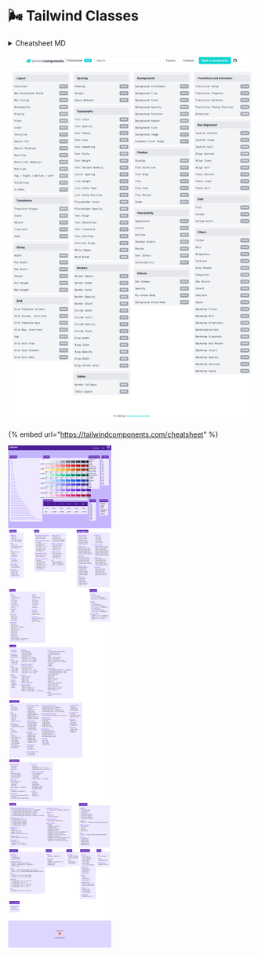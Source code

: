 # 🌬 Tailwind Classes

<details>

<summary>Cheatsheet MD</summary>

## Tailwind CSS Cheat Sheet

### Excerpt

Cheat sheet that provides a quick, interactive reference for all utility classes and CSS properties provided by Tailwind CSS, a utility-first CSS framework.

---

### Layout

- Breakpoints (screen sizes) that wrap utility classes.
- Sets rendering of an element's fragments when broken across multiple lines, columns, or pages.
- Sets max-width to match min-width of the current breakpoint.
- Sets how the total width and height of an element is calculated.
- Sets the display box type of an element.
- Sets an element's placement to a side of its container and allows content to wrap around it.
- Sets whether an element is moved below preceding floated elements.
- Sets whether an element creates a stacking context.
- Sets how the content of a replaced element (img or video tag) should be resized.
- Sets the alignment of the selected replaced element.
- Sets how to handle content that's too big for its container.
- Sets browser behavior upon reaching the boundary of a scrolling area.
- Sets an element's position.
- Sets the placement of a positioned element.
- Show or hide without affecting the layout of the document.
- Sets the z-order ("stack order") of a positioned element.

### Spacing

- Controls padding in 0.25rem increments.
- Controls margin (and negative margin) in 0.25rem increments.
- Sets left or top (x or y) margin between child elements, but skips the first element.

### Backgrounds

- Sets behavior of background images when scrolling.
- Sets where a background extends.
- Sets background opacity when used with bg-\[color].
- Sets the background origin position.
- Sets position of a background image.
- Sets repetition of a background image.
- Sets background size of a background image.
- Sets the background color gradients and where to stop.

### Tables

- Collapse or separate table borders.
- Defines the algorithm used to lay out table cells, rows, and columns.

### Transforms

- Scales an element that has transform applied.
- Rotates an element that has transform applied.
- Translates an element that has transform applied.
- Skews an element that has transform applied.
- Sets the origin of an element's transforms. Think of the origin as pushing a thumbtack into the element at the specified position.
- Sets the transform of an element.

### Effects

- Sets the shadow around an element.
- Sets the transparency of an element.
- Sets how an element blends with the background.
- Sets how an element's background images blend with its background color.

### Flexbox

- Sets element to be a flex container.
- Sets direction of flex items.
- Creates how flex items wrap.
- Controls how flex items grow and shrink.
- Controls how flex items grow.
- Controls how flex items shrink.
- Controls how flex items are ordered.

### Sizing

- Sets the width of an element.
- Sets the minimum width of an element.
- Sets the maxiumum width of an element.
- Sets the height of an element.
- Sets the minimum height of an element.
- Sets the maxiumum height of an element.

### Borders

- Sets border width in increments of 1px.
- Sets border opacity when used with border-\[color].
- Sets left or top (x or y) border width between child elements, but skips the first element.
- Sets border color between child elements when using divide width.
- Sets border opacity between elements when used with divide-\[color].
- Sets border style between elements when using divide width.
- Sets the width of outline rings using box shadows.
- Sets the color of the outline ring.
- Sets the opacity of the outline ring.
- Sets an offset for outline rings.
- Sets the color of the outline ring offset.

### Transitions and Animation

- Sets the CSS properties affected by transition animations.
- Sets the length of time for a transition animations to complete.
- transition-timing-function

  Sets the easing function of transition animations.

- Sets the delay for transitions.

### Interactivity

- Disables native styling based on the operating system's theme.
- Changes the cursor when hovering over an element.
- Sets the outline of the element.
- Specifies whether an element is the target of mouse events.
- Sets whether an element is resizable, along with direction.
- Controls whether the user can select text.
- Controls whether an element is visually hidden but still accessible to screen readers.

### SVG

- Sets the color to paint an SVG.
- Sets the outline color of an SVG.
- Sets the outline width of an SVG.

### Grid

- Defines columns for grid layout.
- Sets a grid item size and location within the grid column.
- Defines rows for grid layout.
- Sets a grid item size and location within the grid row.
- Controls the auto placement of grid elements.
- Controls the size of auto-generated (implicit) grid columns.
- Controls the size of auto-generated (implicit) grid rows.
- Sets the gaps (gutters) between rows and columns.

### Box Alignment

- Controls how flex items are positioned along container's main axis.

  | .justify-start   | justify-content: flex-start;    |     |
  | ---------------- | ------------------------------- | --- |
  | .justify-end     | justify-content: flex-end;      |     |
  | .justify-center  | justify-content: center;        |     |
  | .justify-between | justify-content: space-between; |     |
  | .justify-around  | justify-content: space-around;  |     |
  | .justify-evenly  | justify-content: space-evenly;  |     |

- Controls default alignment for items on the inline axis for grids.
- Controls element alignment on the inline axis for a grid item.
- Controls how lines are positioned in multi-line flex containers.

  | .content-start   | align-content: flex-start;    |     |
  | ---------------- | ----------------------------- | --- |
  | .content-center  | align-content: center;        |     |
  | .content-end     | align-content: flex-end;      |     |
  | .content-between | align-content: space-between; |     |
  | .content-around  | align-content: space-around;  |     |
  | .content-evenly  | align-content: space-evenly;  |     |

- Sets flex items position along a contrainer's cross axis.
- Controls how an individual flex item is positioned along container's cross axis.
- Controls alignment in both directions at once for grid or flexbox.

  | .place-content-center  | place-content: center;        |     |
  | ---------------------- | ----------------------------- | --- |
  | .place-content-start   | place-content: start;         |     |
  | .place-content-end     | place-content: end;           |     |
  | .place-content-between | place-content: space-between; |     |
  | .place-content-around  | place-content: space-around;  |     |
  | .place-content-evenly  | place-content: space-evenly;  |     |
  | .place-content-stretch | place-content: stretch;       |     |

- Controls alignment of items in both directions at once for grid or flexbox.
- Controls alignment of individual element in both directions at once for grid or flexbox.

### Typography

- | .text-transparent | color: transparent;                                                       |     |
  | ----------------- | ------------------------------------------------------------------------- | --- |
  | .text-current     | color: currentColor;                                                      |     |
  | .text-black       | --tw-text-opacity: 1; color: rgba(0, 0, 0, var(--tw-text-opacity));       |     |
  | .text-white       | --tw-text-opacity: 1; color: rgba(255, 255, 255, var(--tw-text-opacity)); |     |
  | .text-gray-50     | --tw-text-opacity: 1; color: rgba(249, 250, 251, var(--tw-text-opacity)); |     |
  | .text-gray-100    | --tw-text-opacity: 1; color: rgba(243, 244, 246, var(--tw-text-opacity)); |     |
  | .text-gray-200    | --tw-text-opacity: 1; color: rgba(229, 231, 235, var(--tw-text-opacity)); |     |
  | .text-gray-300    | --tw-text-opacity: 1; color: rgba(209, 213, 219, var(--tw-text-opacity)); |     |
  | .text-gray-400    | --tw-text-opacity: 1; color: rgba(156, 163, 175, var(--tw-text-opacity)); |     |
  | .text-gray-500    | --tw-text-opacity: 1; color: rgba(107, 114, 128, var(--tw-text-opacity)); |     |
  | .text-gray-600    | --tw-text-opacity: 1; color: rgba(75, 85, 99, var(--tw-text-opacity));    |     |
  | .text-gray-700    | --tw-text-opacity: 1; color: rgba(55, 65, 81, var(--tw-text-opacity));    |     |
  | .text-gray-800    | --tw-text-opacity: 1; color: rgba(31, 41, 55, var(--tw-text-opacity));    |     |
  | .text-gray-900    | --tw-text-opacity: 1; color: rgba(17, 24, 39, var(--tw-text-opacity));    |     |
  | .text-red-50      | --tw-text-opacity: 1; color: rgba(254, 242, 242, var(--tw-text-opacity)); |     |
  | .text-red-100     | --tw-text-opacity: 1; color: rgba(254, 226, 226, var(--tw-text-opacity)); |     |
  | .text-red-200     | --tw-text-opacity: 1; color: rgba(254, 202, 202, var(--tw-text-opacity)); |     |
  | .text-red-300     | --tw-text-opacity: 1; color: rgba(252, 165, 165, var(--tw-text-opacity)); |     |
  | .text-red-400     | --tw-text-opacity: 1; color: rgba(248, 113, 113, var(--tw-text-opacity)); |     |
  | .text-red-500     | --tw-text-opacity: 1; color: rgba(239, 68, 68, var(--tw-text-opacity));   |     |
  | .text-red-600     | --tw-text-opacity: 1; color: rgba(220, 38, 38, var(--tw-text-opacity));   |     |
  | .text-red-700     | --tw-text-opacity: 1; color: rgba(185, 28, 28, var(--tw-text-opacity));   |     |
  | .text-red-800     | --tw-text-opacity: 1; color: rgba(153, 27, 27, var(--tw-text-opacity));   |     |
  | .text-red-900     | --tw-text-opacity: 1; color: rgba(127, 29, 29, var(--tw-text-opacity));   |     |
  | .text-yellow-50   | --tw-text-opacity: 1; color: rgba(255, 251, 235, var(--tw-text-opacity)); |     |
  | .text-yellow-100  | --tw-text-opacity: 1; color: rgba(254, 243, 199, var(--tw-text-opacity)); |     |
  | .text-yellow-200  | --tw-text-opacity: 1; color: rgba(253, 230, 138, var(--tw-text-opacity)); |     |
  | .text-yellow-300  | --tw-text-opacity: 1; color: rgba(252, 211, 77, var(--tw-text-opacity));  |     |
  | .text-yellow-400  | --tw-text-opacity: 1; color: rgba(251, 191, 36, var(--tw-text-opacity));  |     |
  | .text-yellow-500  | --tw-text-opacity: 1; color: rgba(245, 158, 11, var(--tw-text-opacity));  |     |
  | .text-yellow-600  | --tw-text-opacity: 1; color: rgba(217, 119, 6, var(--tw-text-opacity));   |     |
  | .text-yellow-700  | --tw-text-opacity: 1; color: rgba(180, 83, 9, var(--tw-text-opacity));    |     |
  | .text-yellow-800  | --tw-text-opacity: 1; color: rgba(146, 64, 14, var(--tw-text-opacity));   |     |
  | .text-yellow-900  | --tw-text-opacity: 1; color: rgba(120, 53, 15, var(--tw-text-opacity));   |     |
  | .text-green-50    | --tw-text-opacity: 1; color: rgba(236, 253, 245, var(--tw-text-opacity)); |     |
  | .text-green-100   | --tw-text-opacity: 1; color: rgba(209, 250, 229, var(--tw-text-opacity)); |     |
  | .text-green-200   | --tw-text-opacity: 1; color: rgba(167, 243, 208, var(--tw-text-opacity)); |     |
  | .text-green-300   | --tw-text-opacity: 1; color: rgba(110, 231, 183, var(--tw-text-opacity)); |     |
  | .text-green-400   | --tw-text-opacity: 1; color: rgba(52, 211, 153, var(--tw-text-opacity));  |     |
  | .text-green-500   | --tw-text-opacity: 1; color: rgba(16, 185, 129, var(--tw-text-opacity));  |     |
  | .text-green-600   | --tw-text-opacity: 1; color: rgba(5, 150, 105, var(--tw-text-opacity));   |     |
  | .text-green-700   | --tw-text-opacity: 1; color: rgba(4, 120, 87, var(--tw-text-opacity));    |     |
  | .text-green-800   | --tw-text-opacity: 1; color: rgba(6, 95, 70, var(--tw-text-opacity));     |     |
  | .text-green-900   | --tw-text-opacity: 1; color: rgba(6, 78, 59, var(--tw-text-opacity));     |     |
  | .text-blue-50     | --tw-text-opacity: 1; color: rgba(239, 246, 255, var(--tw-text-opacity)); |     |
  | .text-blue-100    | --tw-text-opacity: 1; color: rgba(219, 234, 254, var(--tw-text-opacity)); |     |
  | .text-blue-200    | --tw-text-opacity: 1; color: rgba(191, 219, 254, var(--tw-text-opacity)); |     |
  | .text-blue-300    | --tw-text-opacity: 1; color: rgba(147, 197, 253, var(--tw-text-opacity)); |     |
  | .text-blue-400    | --tw-text-opacity: 1; color: rgba(96, 165, 250, var(--tw-text-opacity));  |     |
  | .text-blue-500    | --tw-text-opacity: 1; color: rgba(59, 130, 246, var(--tw-text-opacity));  |     |
  | .text-blue-600    | --tw-text-opacity: 1; color: rgba(37, 99, 235, var(--tw-text-opacity));   |     |
  | .text-blue-700    | --tw-text-opacity: 1; color: rgba(29, 78, 216, var(--tw-text-opacity));   |     |
  | .text-blue-800    | --tw-text-opacity: 1; color: rgba(30, 64, 175, var(--tw-text-opacity));   |     |
  | .text-blue-900    | --tw-text-opacity: 1; color: rgba(30, 58, 138, var(--tw-text-opacity));   |     |
  | .text-indigo-50   | --tw-text-opacity: 1; color: rgba(238, 242, 255, var(--tw-text-opacity)); |     |
  | .text-indigo-100  | --tw-text-opacity: 1; color: rgba(224, 231, 255, var(--tw-text-opacity)); |     |
  | .text-indigo-200  | --tw-text-opacity: 1; color: rgba(199, 210, 254, var(--tw-text-opacity)); |     |
  | .text-indigo-300  | --tw-text-opacity: 1; color: rgba(165, 180, 252, var(--tw-text-opacity)); |     |
  | .text-indigo-400  | --tw-text-opacity: 1; color: rgba(129, 140, 248, var(--tw-text-opacity)); |     |
  | .text-indigo-500  | --tw-text-opacity: 1; color: rgba(99, 102, 241, var(--tw-text-opacity));  |     |
  | .text-indigo-600  | --tw-text-opacity: 1; color: rgba(79, 70, 229, var(--tw-text-opacity));   |     |
  | .text-indigo-700  | --tw-text-opacity: 1; color: rgba(67, 56, 202, var(--tw-text-opacity));   |     |
  | .text-indigo-800  | --tw-text-opacity: 1; color: rgba(55, 48, 163, var(--tw-text-opacity));   |     |
  | .text-indigo-900  | --tw-text-opacity: 1; color: rgba(49, 46, 129, var(--tw-text-opacity));   |     |
  | .text-purple-50   | --tw-text-opacity: 1; color: rgba(245, 243, 255, var(--tw-text-opacity)); |     |
  | .text-purple-100  | --tw-text-opacity: 1; color: rgba(237, 233, 254, var(--tw-text-opacity)); |     |
  | .text-purple-200  | --tw-text-opacity: 1; color: rgba(221, 214, 254, var(--tw-text-opacity)); |     |
  | .text-purple-300  | --tw-text-opacity: 1; color: rgba(196, 181, 253, var(--tw-text-opacity)); |     |
  | .text-purple-400  | --tw-text-opacity: 1; color: rgba(167, 139, 250, var(--tw-text-opacity)); |     |
  | .text-purple-500  | --tw-text-opacity: 1; color: rgba(139, 92, 246, var(--tw-text-opacity));  |     |
  | .text-purple-600  | --tw-text-opacity: 1; color: rgba(124, 58, 237, var(--tw-text-opacity));  |     |
  | .text-purple-700  | --tw-text-opacity: 1; color: rgba(109, 40, 217, var(--tw-text-opacity));  |     |
  | .text-purple-800  | --tw-text-opacity: 1; color: rgba(91, 33, 182, var(--tw-text-opacity));   |     |
  | .text-purple-900  | --tw-text-opacity: 1; color: rgba(76, 29, 149, var(--tw-text-opacity));   |     |
  | .text-pink-50     | --tw-text-opacity: 1; color: rgba(253, 242, 248, var(--tw-text-opacity)); |     |
  | .text-pink-100    | --tw-text-opacity: 1; color: rgba(252, 231, 243, var(--tw-text-opacity)); |     |
  | .text-pink-200    | --tw-text-opacity: 1; color: rgba(251, 207, 232, var(--tw-text-opacity)); |     |
  | .text-pink-300    | --tw-text-opacity: 1; color: rgba(249, 168, 212, var(--tw-text-opacity)); |     |
  | .text-pink-400    | --tw-text-opacity: 1; color: rgba(244, 114, 182, var(--tw-text-opacity)); |     |
  | .text-pink-500    | --tw-text-opacity: 1; color: rgba(236, 72, 153, var(--tw-text-opacity));  |     |
  | .text-pink-600    | --tw-text-opacity: 1; color: rgba(219, 39, 119, var(--tw-text-opacity));  |     |
  | .text-pink-700    | --tw-text-opacity: 1; color: rgba(190, 24, 93, var(--tw-text-opacity));   |     |
  | .text-pink-800    | --tw-text-opacity: 1; color: rgba(157, 23, 77, var(--tw-text-opacity));   |     |
  | .text-pink-900    | --tw-text-opacity: 1; color: rgba(131, 24, 67, var(--tw-text-opacity));   |     |
- Sets text opacity when used with text-\[color].

  | .text-opacity-0   | --tw-text-opacity: 0;    |     |
  | ----------------- | ------------------------ | --- |
  | .text-opacity-5   | --tw-text-opacity: 0.05; |     |
  | .text-opacity-10  | --tw-text-opacity: 0.1;  |     |
  | .text-opacity-20  | --tw-text-opacity: 0.2;  |     |
  | .text-opacity-25  | --tw-text-opacity: 0.25; |     |
  | .text-opacity-30  | --tw-text-opacity: 0.3;  |     |
  | .text-opacity-40  | --tw-text-opacity: 0.4;  |     |
  | .text-opacity-50  | --tw-text-opacity: 0.5;  |     |
  | .text-opacity-60  | --tw-text-opacity: 0.6;  |     |
  | .text-opacity-70  | --tw-text-opacity: 0.7;  |     |
  | .text-opacity-75  | --tw-text-opacity: 0.75; |     |
  | .text-opacity-80  | --tw-text-opacity: 0.8;  |     |
  | .text-opacity-90  | --tw-text-opacity: 0.9;  |     |
  | .text-opacity-95  | --tw-text-opacity: 0.95; |     |
  | .text-opacity-100 | --tw-text-opacity: 1;    |     |

- Sets the antialiasing of the font.
- Sets the style of the font.
- Sets the font number variant.
- Sets the spacing between letters.
- Sets the bullet style of a list.
- Sets the position of a list's bullets.
- Sets the placeholder color using the ::placeholder pseudo element.
- Sets the placeholder opacity when used with placeholder-\[color].
- Sets the alignment of text.

  | .text-left    | text-align: left;    |     |
  | ------------- | -------------------- | --- |
  | .text-center  | text-align: center;  |     |
  | .text-right   | text-align: right;   |     |
  | .text-justify | text-align: justify; |     |

- Sets the text-decoration of an element.

  | .underline    | text-decoration: underline;    |     |
  | ------------- | ------------------------------ | --- |
  | .line-through | text-decoration: line-through; |     |
  | .no-underline | text-decoration: none;         |     |

- Sets the capitalization of text.

  | .uppercase   | text-transform: uppercase;  |     |
  | ------------ | --------------------------- | --- |
  | .lowercase   | text-transform: lowercase;  |     |
  | .capitalize  | text-transform: capitalize; |     |
  | .normal-case | text-transform: none;       |     |

- Sets the overflow of text.

  | .truncate          | overflow: hidden; text-overflow: ellipsis; white-space: nowrap; |     |
  | ------------------ | --------------------------------------------------------------- | --- |
  | .overflow-ellipsis | text-overflow: ellipsis;                                        |     |
  | .overflow-clip     | text-overflow: clip;                                            |     |

- Sets the vertical alignment of an inline or table-cell box.
- Sets the whitespace of an element.
- Sets the word breaks of an element.

### Filter

- Sets blur filter on elements (use with filter utility).
- Sets brightness filter on elements (use with filter utility).
- Sets contrast filter on elements (use with filter utility).
- Sets drop-shadow filter on elements (use with filter utility).
- Sets grayscale filter on elements (use with filter utility).
- Sets hue-rotate filter on elements (use with filter utility).
- Sets invert filter on elements (use with filter utility).
- Sets saturate filter on elements (use with filter utility).
- Sets sepia filter on elements (use with filter utility).
- Sets backdrop filter filter on elements (use with filter utility).
- Sets backdrop blur filter on elements (use with filter utility).
- Sets backdrop brightness filter on elements (use with filter utility).
- Sets backdrop contrast filter on elements (use with filter utility).
- Sets backdrop grayscale filter on elements (use with filter utility).
- Sets backdrop hue-rotate filter on elements (use with filter utility).
- Sets backdrop invert filter on elements (use with filter utility).
- Sets backdrop opacity filter on elements (use with filter utility).
- Sets backdrop saturate filter on elements (use with filter utility).
- Sets backdrop sepia filter on elements (use with filter utility).

Url: https://nerdcave.com/tailwind-cheat-sheet

</details>

![](../.gitbook/assets/screencapture-tailwindcomponents-cheatsheet-2022-02-23-10_27_16.png)

{% embed url="https://tailwindcomponents.com/cheatsheet" %}

![](../.gitbook/assets/screencapture-umeshmk-github-io-Tailwindcss-cheatsheet-v2-0-2022-02-23-10_29_01.png)
